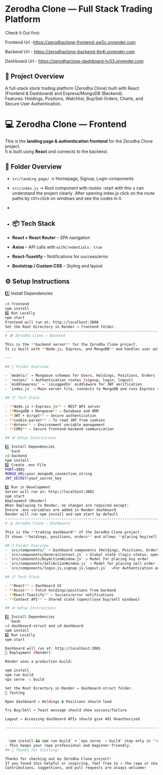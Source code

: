 # Zerodha Clone — Full Stack Trading Platform
Check it Out first:

Frontend Url -https://zerodhaclone-frontend-sw5c.onrender.com

Backend Url - https://zerodhaclone-backend-6e4l.onrender.com

Dashboard Url - https://zerodhaclone-dashboard-ty33.onrender.com

## 📌 Project Overview
A full-stack stock trading platform (Zerodha Clone) built with React (Frontend & Dashboard) and Express/MongoDB (Backend).  
Features: Holdings, Positions, Watchlist, Buy/Sell Orders, Charts, and Secure User Authentication.

# 💻 Zerodha Clone — Frontend

This is the **landing page & authentication frontend** for the Zerodha Clone project.  
It is built using **React** and connects to the backend.
## 📂 Folder Overview

- `src/landing_page/` → Homepage, Signup, Login components  
- `src/index.js` → Root component with routes -start with this u can understand the project clearly .After opening index.js click on the route paths by ctrl+click on windows and see the codes in it.
- 
- ## 📦 Tech Stack

- **React + React Router** – SPA navigation  
- **Axios** – API calls with `withCredentials: true`  
- **React-Toastify** – Notifications for success/error  
- **Bootstrap / Custom CSS** – Styling and layout  

## ⚙️ Setup Instructions

 1️⃣ Install Dependencies
```bash or Terminal
cd frontend
npm install
2️⃣ Run Locally
npm start
Frontend will run at: http://localhost:3000
Set the Root Directory in Render → frontend folder.
-------------------------------------------------------------------------------------------------------------------------------------------------------------------
# 🛠️ Zerodha Clone — Backend

This is the **backend server** for the Zerodha Clone project.  
It is built with **Node.js, Express, and MongoDB** and handles user authentication, holdings, positions, and order placement.

---

## 📂 Folder Overview

- `models/` → Mongoose schemas for Users, Holdings, Positions, Orders  
- `routes/` → Authentication routes (signup, login, logout)  
- `middlewares/` → `isLoggedIn` middleware for JWT verification  
- `index.js` → Main server file, connects to MongoDB and runs Express server  

## 📦 Tech Stack

- **Node.js + Express.js** – REST API server  
- **MongoDB + Mongoose** – Database and ORM  
- **JWT + bcrypt** – Secure authentication  
- **cookie-parser** – To read JWT from cookies  
- **dotenv** – Environment variable management  
- **CORS** – Secure frontend-backend communication

## ⚙️ Setup Instructions

1️⃣ Install Dependencies
```bash
cd backend
npm install
2️⃣ Create .env File
PORT=3002
MONGO_URL=your_mongodb_connection_string
JWT_SECRET=your_secret_key

3️⃣ Run in Development
Server will run at: http://localhost:3002
npm start
Deployment (Render)
When deploying to Render, no changes are required except:
Ensure .env variables are added in Render dashboard
Render will run npm install and npm start by default
------------------------------------------------------------------------------------------------------------------------------------------------------------------------
# 📊 Zerodha Clone — Dashboard

This is the **trading dashboard** of the Zerodha Clone project.  
It shows **holdings, positions, orders** and allows **placing buy/sell orders**.

## 📂 Folder Overview
- `src/components/` → Dashboard components (Holdings, Positions, Orders)  
- `src/components/GeneralContext.js` → Global state (login status, open/close windows)  
- `src/comonents/BuyActionWindow.js` → Model for placing buy order  
- `src/components/SellActionWindow.js` → Model for placing sell order
- `src/components/login.js,signup.js,logout.js`  →For Authentication and Authorization

## 📦 Tech Stack

- **React** – Dashboard UI  
- **Axios** – Fetch holdings/positions from backend  
- **React-Toastify** – Success/error notifications  
- **Context API** – Shared state (open/close buy/sell windows)

## ⚙️ Setup Instructions

1️⃣ Install Dependencies
```bash
cd dashboard-struct and cd dashboard
npm install
2️⃣ Run Locally
npm start

Dashboard will run at: http://localhost:3001
🚀 Deployment (Render)

Render uses a production build:

npm install
npm run build
npx serve -s build

Set the Root Directory in Render → dashboard-struct folder.
🧪 Testing

Open dashboard → Holdings & Positions should load

Try Buy/Sell → Toast message should show success/failure

Logout → Accessing dashboard APIs should give 401 Unauthorized

------------------------------------------------------------------------------------------------------------------------------------------------------------------------------


 `npm install && npm run build` + `npx serve -s build` step only in **dashboard** and npm install and npm start for **frontend**, because backend does not need a build step  
- This keeps your repo professional and beginner-friendly.
## 🙌 Thanks for Visiting!

Thanks for checking out my Zerodha Clone project!  
If you found this helpful or inspiring, feel free to ⭐ the repo or share your feedback.  
Contributions, suggestions, and pull requests are always welcome!





